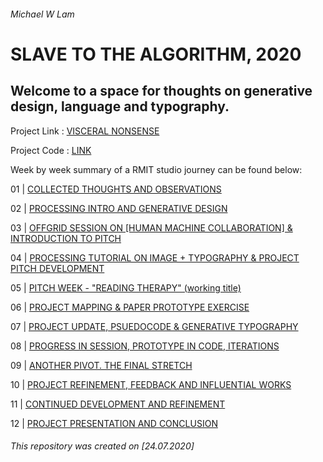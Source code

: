 ###### Michael W Lam

# SLAVE TO THE ALGORITHM, 2020

## Welcome to a space for thoughts on generative design, language and typography.

Project Link : [VISCERAL NONSENSE](https://mikewlam.github.io/visceral-nonsense/projectfile/index.html)

Project Code : [LINK](https://mikewlam.github.io/S2A/4.VISCERAL_NONSENSE)

Week by week summary of a RMIT studio journey can be found below:

01 | [COLLECTED THOUGHTS AND OBSERVATIONS](https://mikewlam.github.io/S2A/WK01)

02 | [PROCESSING INTRO AND GENERATIVE DESIGN](https://mikewlam.github.io/S2A/WK02)

03 | [OFFGRID SESSION ON [HUMAN MACHINE COLLABORATION] & INTRODUCTION TO PITCH](https://mikewlam.github.io/S2A/WK03)

04 | [PROCESSING TUTORIAL ON IMAGE + TYPOGRAPHY & PROJECT PITCH DEVELOPMENT](https://mikewlam.github.io/S2A/WK04)

05 | [PITCH WEEK - "READING THERAPY" (working title)](https://mikewlam.github.io/S2A/WK05)

06 | [PROJECT MAPPING & PAPER PROTOTYPE EXERCISE](https://mikewlam.github.io/S2A/WK06)

07 | [PROJECT UPDATE, PSUEDOCODE & GENERATIVE TYPOGRAPHY](https://mikewlam.github.io/S2A/WK07)

08 | [PROGRESS IN SESSION, PROTOTYPE IN CODE, ITERATIONS](https://mikewlam.github.io/S2A/WK08)

09 | [ANOTHER PIVOT. THE FINAL STRETCH](https://mikewlam.github.io/S2A/WK09)

10 | [PROJECT REFINEMENT, FEEDBACK AND INFLUENTIAL WORKS](https://mikewlam.github.io/S2A/WK10)

11 | [CONTINUED DEVELOPMENT AND REFINEMENT](https://mikewlam.github.io/S2A/WK11)

12 | [PROJECT PRESENTATION AND CONCLUSION](https://mikewlam.github.io/S2A/WK12)

###### This repository was created on [24.07.2020]
